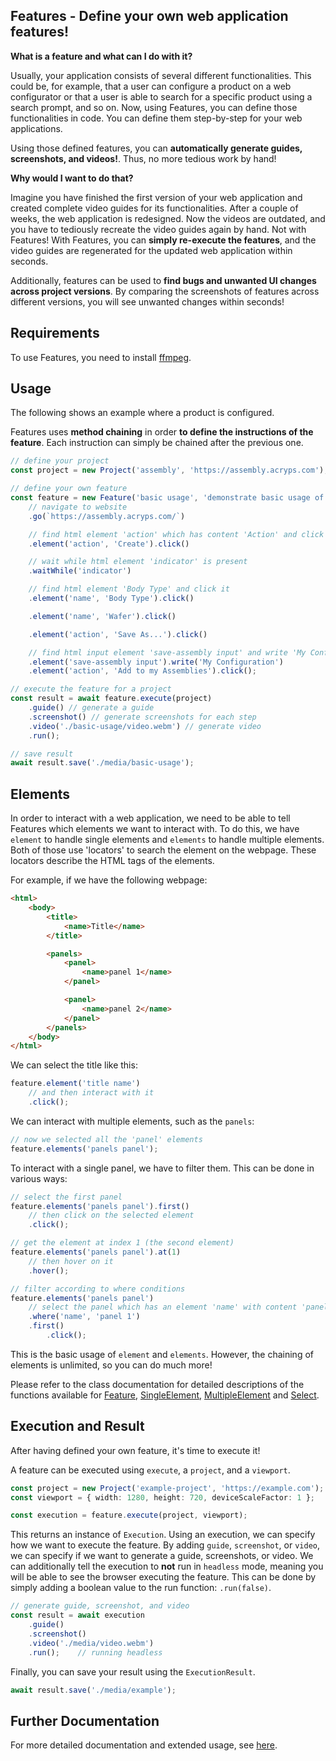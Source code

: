 ## Features - Define your own web application features!

**What is a feature and what can I do with it?**

Usually, your application consists of several different functionalities. 
This could be, for example, that a user can configure a product on a web configurator or that a user is able to search for a specific product using a search prompt, and so on. 
Now, using Features, you can define those functionalities in code. 
You can define them step-by-step for your web applications.

Using those defined features, you can **automatically generate guides, screenshots, and videos!**.
Thus, no more tedious work by hand!

**Why would I want to do that?**

Imagine you have finished the first version of your web application and created complete video guides for its functionalities. 
After a couple of weeks, the web application is redesigned. Now the videos are outdated, and you have to tediously recreate the video guides again by hand. Not with Features! 
With Features, you can **simply re-execute the features**, and the video guides are regenerated for the updated web application within seconds.

Additionally, features can be used to **find bugs and unwanted UI changes across project versions**. 
By comparing the screenshots of features across different versions, you will see unwanted changes within seconds!

## Requirements

To use Features, you need to install [ffmpeg](https://ffmpeg.org/).

## Usage

The following shows an example where a product is configured. 

Features uses **method chaining** in order **to define the instructions of the feature**. 
Each instruction can simply be chained after the previous one.

```typescript
// define your project
const project = new Project('assembly', 'https://assembly.acryps.com');

// define your own feature
const feature = new Feature('basic usage', 'demonstrate basic usage of feature')
	// navigate to website
	.go(`https://assembly.acryps.com/`)

	// find html element 'action' which has content 'Action' and click it
	.element('action', 'Create').click()

	// wait while html element 'indicator' is present
	.waitWhile('indicator')

	// find html element 'Body Type' and click it
	.element('name', 'Body Type').click()

	.element('name', 'Wafer').click()

	.element('action', 'Save As...').click()

	// find html input element 'save-assembly input' and write 'My Configuration' into input field
	.element('save-assembly input').write('My Configuration')
	.element('action', 'Add to my Assemblies').click();

// execute the feature for a project
const result = await feature.execute(project)
	.guide() // generate a guide
	.screenshot() // generate screenshots for each step
	.video('./basic-usage/video.webm') // generate video
	.run();

// save result
await result.save('./media/basic-usage');
```

## Elements

In order to interact with a web application, we need to be able to tell Features which elements we want to interact with. 
To do this, we have `element` to handle single elements and `elements` to handle multiple elements. 
Both of those use 'locators' to search the element on the webpage. 
These locators describe the HTML tags of the elements.

For example, if we have the following webpage:

```html
<html>
	<body>
		<title>
			<name>Title</name>
		</title>

		<panels>
			<panel>
				<name>panel 1</name>
			</panel>

			<panel>
				<name>panel 2</name>
			</panel>
		</panels>
	</body>
</html>
```

We can select the title like this:

```typescript
feature.element('title name')
	// and then interact with it
	.click();
```

We can interact with multiple elements, such as the `panels`:

```typescript
// now we selected all the 'panel' elements
feature.elements('panels panel');
```

To interact with a single panel, we have to filter them. This can be done in various ways:

```typescript
// select the first panel
feature.elements('panels panel').first()
	// then click on the selected element
	.click();

// get the element at index 1 (the second element)
feature.elements('panels panel').at(1)
	// then hover on it
	.hover();

// filter according to where conditions
feature.elements('panels panel')
	// select the panel which has an element 'name' with content 'panel 1'
	.where('name', 'panel 1')
	.first()
		.click();
```

This is the basic usage of `element` and `elements`. However, the chaining of elements is unlimited, so you can do much more!

Please refer to the class documentation for detailed descriptions of the functions available for [Feature](./documentation/feature.md), [SingleElement](./documentation/single.md), [MultipleElement](./documentation/multiple.md) and [Select](./documentation/select.md).

## Execution and Result

After having defined your own feature, it's time to execute it!

A feature can be executed using `execute`, a `project`, and a `viewport`.

```typescript
const project = new Project('example-project', 'https://example.com');
const viewport = { width: 1280, height: 720, deviceScaleFactor: 1 };

const execution = feature.execute(project, viewport);
```

This returns an instance of `Execution`. Using an execution, we can specify how we want to execute the feature. 
By adding `guide`, `screenshot`, or `video`, we can specify if we want to generate a guide, screenshots, or video.
We can additionally tell the execution to **not** run in `headless` mode, meaning you will be able to see the browser executing the feature. 
This can be done by simply adding a boolean value to the run function: `.run(false)`.

```typescript
// generate guide, screenshot, and video
const result = await execution
	.guide()
	.screenshot()
	.video('./media/video.webm')
	.run();    // running headless
```

Finally, you can save your result using the `ExecutionResult`.

```typescript
await result.save('./media/example');
```

## Further Documentation

For more detailed documentation and extended usage, see [here](./documentation/).
